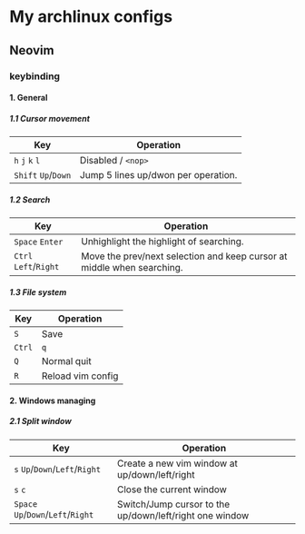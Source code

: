 # My archlinux configs

## Neovim

### keybinding


#### 1. General

##### 1.1 Cursor movement
| Key |  Operation |
|-----|-----------|
| `h` `j` `k` `l` | Disabled / `<nop>` |
| `Shift`  `Up`/`Down` | Jump 5 lines up/dwon per operation. |

##### 1.2 Search
| Key |  Operation |
|-----|-----------|
|`Space`  `Enter` | Unhighlight the highlight of searching. |
| `Ctrl`  `Left`/`Right` |Move the prev/next selection and keep cursor at middle when searching. |

##### 1.3 File system
| Key |  Operation |
|-----|-----------|
| `S` |Save|
| `Ctrl` | `q` |Force quit|
| `Q` | Normal quit|
| `R` | Reload vim config|

#### 2. Windows managing

##### 2.1 Split window

|Key|Operation|
|---|---|
| `s` `Up`/`Down`/`Left`/`Right`|Create a new vim window at up/down/left/right|
| `s`  `c`|Close the current window|
|`Space` `Up`/`Down`/`Left`/`Right`|Switch/Jump cursor to the up/down/left/right one window|










